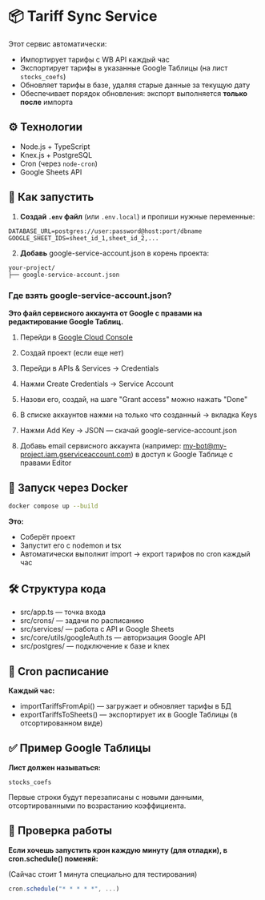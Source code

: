 # 📦 Tariff Sync Service

Этот сервис автоматически:

- Импортирует тарифы с WB API каждый час
- Экспортирует тарифы в указанные Google Таблицы (на лист `stocks_coefs`)
- Обновляет тарифы в базе, удаляя старые данные за текущую дату
- Обеспечивает порядок обновления: экспорт выполняется **только после** импорта

## ⚙️ Технологии

- Node.js + TypeScript
- Knex.js + PostgreSQL
- Cron (через `node-cron`)
- Google Sheets API

## 🚀 Как запустить

1. **Создай `.env` файл** (или `.env.local`) и пропиши нужные переменные:

```env
DATABASE_URL=postgres://user:password@host:port/dbname
GOOGLE_SHEET_IDS=sheet_id_1,sheet_id_2,...
```

2. **Добавь** google-service-account.json в корень проекта:

```bash
your-project/
├── google-service-account.json
```

### Где взять google-service-account.json?

**Это файл сервисного аккаунта от Google с правами на редактирование Google Таблиц.**
1. Перейди в [Google Cloud Console](https://console.cloud.google.com/)

2. Создай проект (если еще нет)

3. Перейди в APIs & Services → Credentials

4. Нажми Create Credentials → Service Account

5. Назови его, создай, на шаге "Grant access" можно нажать "Done"

6. В списке аккаунтов нажми на только что созданный → вкладка Keys

7. Нажми Add Key → JSON — скачай google-service-account.json

8. Добавь email сервисного аккаунта (например: my-bot@my-project.iam.gserviceaccount.com) в доступ к Google Таблице с правами Editor

## 🐳 Запуск через Docker

```bash
docker compose up --build
```

**Это:**

- Соберёт проект
- Запустит его с nodemon и tsx
- Автоматически выполнит import → export тарифов по cron каждый час

## 🛠 Структура кода

- src/app.ts — точка входа
- src/crons/ — задачи по расписанию
- src/services/ — работа с API и Google Sheets
- src/core/utils/googleAuth.ts — авторизация Google API
- src/postgres/ — подключение к базе и knex

## 📅 Cron расписание

**Каждый час:**

- importTariffsFromApi() — загружает и обновляет тарифы в БД
- exportTariffsToSheets() — экспортирует их в Google Таблицы (в отсортированном виде)

## ✅ Пример Google Таблицы

**Лист должен называться:**

```text
stocks_coefs
```

Первые строки будут перезаписаны с новыми данными, отсортированными по возрастанию коэффициента.

## 🧪 Проверка работы

**Если хочешь запустить крон каждую минуту (для отладки), в cron.schedule() поменяй:**

(Сайчас стоит 1 минута специально для тестирования)

```ts
cron.schedule("* * * * *", ...)
```

